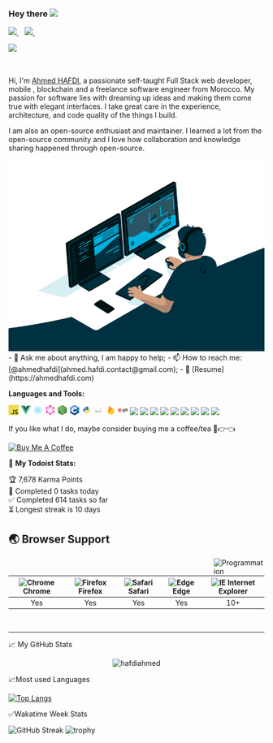 ### Hey there <img src="https://media.giphy.com/media/hvRJCLFzcasrR4ia7z/giphy.gif" width="25px">
  <a href="http://wa.me/212674993655?text=Hello AHMED HAFDI">
  <img src="https://img.shields.io/badge/whatsapp-%34B7F1.svg?&style=for-the-badge&logo=whatsapp&logoColor=white" />
</a>&nbsp;&nbsp;
            
               
      
<a href="https://www.linkedin.com/in/ahmed-hafdi-200528188/">
  <img src="https://img.shields.io/badge/linkedin-%230077B5.svg?&style=for-the-badge&logo=linkedin&logoColor=white" />
</a>&nbsp;&nbsp;

<a href="https://hits.seeyoufarm.com"><img src="https://hits.seeyoufarm.com/api/count/incr/badge.svg?url=https%3A%2F%2Fgithub.com%2FHAFDIAHMED&count_bg=%2379C83D&title_bg=%23555555&icon=&icon_color=%23E7E7E7&title=Profile+Views&edge_flat=true"/></a>

<br />       

Hi, I'm [Ahmed HAFDI](https://ahmedhafdi.com), a passionate self-taught Full Stack web developer, mobile , blockchain  and a freelance software engineer from Morocco. My passion for software lies with dreaming up ideas and making them come true with elegant interfaces. I take great care in the experience, architecture, and code quality of the things I build.

I am also an open-source enthusiast and maintainer. I learned a lot from the open-source community and I love how collaboration and knowledge sharing happened through open-source.                
      
<img src ="https://github.com/HAFDIAHMED/HAFDIAHMED/blob/master/code.gif"> 
- 💬 Ask me about anything, I am happy to help;
- 📫 How to reach me: [@ahmedhafdi](ahmed.hafdi.contact@gmail.com);
- 📝 [Resume](https://ahmedhafdi.com)
          
**Languages and Tools:** 
     
   
         
<code><img height="20" src="https://raw.githubusercontent.com/github/explore/80688e429a7d4ef2fca1e82350fe8e3517d3494d/topics/javascript/javascript.png"></code>
<code><img height="20" src="https://raw.githubusercontent.com/github/explore/80688e429a7d4ef2fca1e82350fe8e3517d3494d/topics/vue/vue.png"></code>
<code><img height="20" src="https://raw.githubusercontent.com/github/explore/80688e429a7d4ef2fca1e82350fe8e3517d3494d/topics/react/react.png"></code>
<code><img height="20" src="https://raw.githubusercontent.com/github/explore/5c058a388828bb5fde0bcafd4bc867b5bb3f26f3/topics/graphql/graphql.png"></code>
<code><img height="20" src="https://raw.githubusercontent.com/github/explore/80688e429a7d4ef2fca1e82350fe8e3517d3494d/topics/nodejs/nodejs.png"></code>
<code><img height="20" src="https://raw.githubusercontent.com/github/explore/80688e429a7d4ef2fca1e82350fe8e3517d3494d/topics/cpp/cpp.png"></code>
<code><img height="20" src="https://raw.githubusercontent.com/github/explore/80688e429a7d4ef2fca1e82350fe8e3517d3494d/topics/python/python.png"></code>
<code><img height="20" src="https://raw.githubusercontent.com/github/explore/80688e429a7d4ef2fca1e82350fe8e3517d3494d/topics/mysql/mysql.png"></code>
<code><img height="20" src="https://raw.githubusercontent.com/github/explore/80688e429a7d4ef2fca1e82350fe8e3517d3494d/topics/firebase/firebase.png"></code>
<code><img height="20" src="https://raw.githubusercontent.com/github/explore/80688e429a7d4ef2fca1e82350fe8e3517d3494d/topics/git/git.png"></code>
<code><img height="20" src="https://www.fandysoft.com/wp-content/uploads/2017/09/catalog-widget-placeholder-300x200.png"></code>
<code><img height="20" src="https://p.kindpng.com/picc/s/159-1595798_python-computer-icons-programmer-javascript-programming-python-logo.png"></code>
<code><img height="20" src="https://upload.wikimedia.org/wikipedia/commons/1/18/ISO_C%2B%2B_Logo.svg"></code>
<code><img height="20" src="https://miro.medium.com/max/700/0*nsbIYn7PGj9YK3dB"></code>
<code><img height="20" src="https://cdn.icon-icons.com/icons2/2415/PNG/512/swift_original_logo_icon_146332.png"></code>
<code><img height="20" src="https://upload.wikimedia.org/wikipedia/commons/6/61/HTML5_logo_and_wordmark.svg"></code>
<code><img height="20" src="https://3.bp.blogspot.com/-oRSUw_TmO9o/XIb61m88fcI/AAAAAAAAIq0/vnxl2zzsXEQsnHI2fH4GjKu_ZT0urRo4wCK4BGAYYCw/s1600/icon%2Bcss%2B3.png"></code>
<code><img height="20" src="https://upload.wikimedia.org/wikipedia/commons/9/9a/Laravel.svg"></code>
<code><img height="20" src="https://www.pngkey.com/png/full/346-3466804_bringing-cdi-to-eclipse-java-jee.png"></code>
<br>

 If you like what I do, maybe consider buying me a coffee/tea 🥺👉👈

<a href="https://www.buymeacoffee.com/hafdiahmed" target="_blank"><img src="https://cdn.buymeacoffee.com/buttons/v2/default-red.png" alt="Buy Me A Coffee" width="150" ></a>

🚧 **My Todoist Stats:**
<!-- TODO-IST:START -->
🏆  7,678 Karma Points           
🌸  Completed 0 tasks today           
✅  Completed 614 tasks so far           
⏳  Longest streak is 10 days
<!-- TODO-IST:END -->
                   

## 🌏 Browser Support

<img align="right" src="https://i.giphy.com/media/26ufdipQqU2lhNA4g/giphy.webp" alt="Programmation" width="100" />

| <img src="https://user-images.githubusercontent.com/1215767/34348387-a2e64588-ea4d-11e7-8267-a43365103afe.png" alt="Chrome" width="16px" height="16px" /> Chrome | <img src="https://user-images.githubusercontent.com/1215767/34348383-9e7ed492-ea4d-11e7-910c-03b39d52f496.png" alt="Firefox" width="16px" height="16px" /> Firefox | <img src="https://user-images.githubusercontent.com/1215767/34348394-a981f892-ea4d-11e7-9156-d128d58386b9.png" alt="Safari" width="16px" height="16px" /> Safari | <img src="https://user-images.githubusercontent.com/1215767/34348380-93e77ae8-ea4d-11e7-8696-9a989ddbbbf5.png" alt="Edge" width="16px" height="16px" /> Edge | <img src="https://user-images.githubusercontent.com/1215767/34348590-250b3ca2-ea4f-11e7-9efb-da953359321f.png" alt="IE" width="16px" height="16px" /> Internet Explorer |
| :---------: | :---------: | :---------: | :---------: | :---------: |
| Yes | Yes | Yes | Yes | 10+ |

<br />

---


📈 My GitHub Stats

<p align="center"> <img src="https://github-readme-stats.vercel.app/api?username=hafdiahmed&show_icons=true&theme=gotham" alt="hafdiahmed" />
  
📈Most used Languages
  
  [![Top Langs](https://github-readme-stats.vercel.app/api/top-langs/?username=hafdiahmed&layout=compact)](https://github.com/hafdiahmed/github-readme-stats)
  
✅Wakatime Week Stats


![GitHub Streak](https://github-readme-streak-stats.herokuapp.com/?user=hafdiahmed&theme=algolia) ![trophy](https://github-profile-trophy.vercel.app/?username=hafdiahmed&title=Commit,Stars,Repositories,PullRequest,Followers&theme=darkhub)
 

